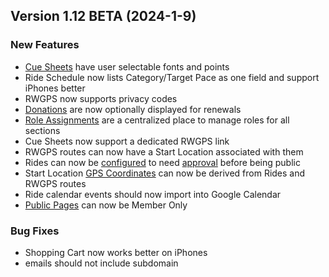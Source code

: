  ## Version 1.12 BETA (2024-1-9)
 ### New Features
 - [Cue Sheets](/RWGPS/settings) have user selectable fonts and points
 - Ride Schedule now lists Category/Target Pace as one field and support iPhones better
 - RWGPS now supports privacy codes
 - [Donations](/Membership/Configure/dues) are now optionally displayed for renewals
 - [Role Assignments](/Admin/roles) are a centralized place to manage roles for all sections
 - Cue Sheets now support a dedicated RWGPS link
 - RWGPS routes can now have a Start Location associated with them
 - Rides can now be [configured](/Leaders/settings) to need [approval](/Rides/pending) before being public
 - Start Location [GPS Coordinates](/Locations/Coordinates/update) can now be derived from Rides and RWGPS routes
 - Ride calendar events should now import into Google Calendar
 - [Public Pages](/Admin/publicPage) can now be Member Only

 ### Bug Fixes
 - Shopping Cart now works better on iPhones
 - emails should not include subdomain